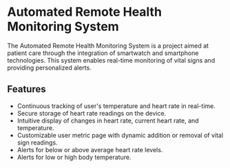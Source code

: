 # Automated Remote Health Monitoring System

The Automated Remote Health Monitoring System is a project aimed at patient care through the integration of smartwatch and smartphone technologies. This system enables real-time monitoring of vital signs and providing personalized alerts.

## Features
   - Continuous tracking of user's temperature and heart rate in real-time.
   - Secure storage of heart rate readings on the device.
   - Intuitive display of changes in heart rate, current heart rate, and temperature.
   - Customizable user metric page with dynamic addition or removal of vital sign readings.
   - Alerts for below or above average heart rate levels.
   - Alerts for low or high body temperature.